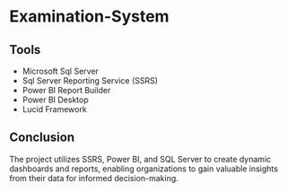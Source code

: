 # Examination-System
## Tools 

- Microsoft Sql Server
- Sql Server Reporting Service (SSRS)
- Power BI Report Builder
- Power BI Desktop
- Lucid Framework



## Conclusion

The project utilizes SSRS, Power BI, and SQL Server to create dynamic dashboards and reports, enabling organizations to gain valuable insights from their data for informed decision-making.

